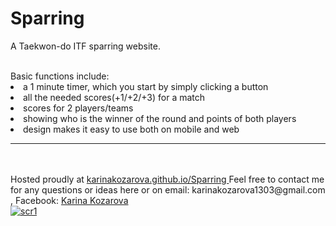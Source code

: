 # Sparring
A Taekwon-do ITF sparring website.

<br>
 Basic functions include:
 <li> a 1 minute timer, which you start by simply clicking a button </li>
 <li> all the needed scores(+1/+2/+3) for a match </li>
 <li> scores for 2 players/teams</li>
 <li> showing who is the winner of the round and points of both players</li>
 <li> design makes it easy to use both on mobile and web </li>
 <hr> <br> <br>
Hosted proudly at <a href="https://karinakozarova.github.io/Sparring/"> karinakozarova.github.io/Sparring </a>
Feel free to contact me for any questions or ideas here or on email: karinakozarova1303@gmail.com , Facebook: <a href = " https://www.facebook.com/karinakkozarova"> Karina Kozarova </a> <br>
<a href="https://ibb.co/eGThBF"><img src="https://image.ibb.co/iONW5a/scr1.jpg" alt="scr1" border="0"></a><br />


